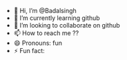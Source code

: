 - 👋 Hi, I’m @Badalsingh
- 🌱 I’m currently learning github 
- 💞️ I’m looking to collaborate on github
- 📫 How to reach me ??
- 😄 Pronouns: fun
- ⚡ Fun fact: 

<!---
badalm111/badalm111 is a ✨ special ✨ repository because its `README.md` (this file) appears on your GitHub profile.
You can click the Preview link to take a look at your changes.
--->
